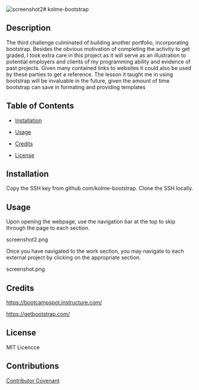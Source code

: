 ![screenshot2](https://github.com/oliverstamper/kolme-bootstrap/assets/148012712/48611ef4-e504-4ead-a7e8-917fa7cd7ce0)# kolme-bootstrap


## Description

The third challenge culminated of building another portfolio, incorporating bootstrap. Besides the obvious motivation of completing the activity to get graded, I took extra care in this project as it will serve as an illustration to potential employers and clients of my programming ability and evidence of past projects. Given many contained links to websites it could also be used by these parties to get a reference. The lesson it taught me in using bootstrap will be invaluable in the future, given the amount of time bootstrap can save in formating and providing templates



## Table of Contents 



- [Installation](#installation)
- [Usage](#usage)
- [Credits](#credits)

- [License](#license)

## Installation

Copy the SSH key from github.com/kolme-bootstrap.
Clone the SSH locally.


## Usage


Upon opening the webpage, use the navigation bar at the top to skip through the page to each section.
    


screenshot2.png

Once you have navigated to the work section, you may navigate to each external project by clicking on the appropriate section.

screenshot.png


## Credits

https://bootcampspot.instructure.com/

https://getbootstrap.com/

## License

MIT Licencce


## Contributions

[Contributor Covenant](https://www.contributor-covenant.org/) 
